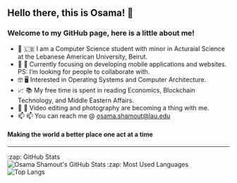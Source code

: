 ## Hello there, this is Osama! 👋 
### Welcome to my GitHub page, here is a little about me! 
- 🏫 🇱🇧 I am a Computer Science student with minor in Acturaial Science at the Lebanese American University, Beirut.  
- 📲 👯 Currently focusing on developing mobile applications and websites. PS: I’m looking for people to collaborate with.
- 🤓 🖥 Interested in Operating Systems and Computer Architecture.  
- 📈 📚 My free time is spent in reading Economics, Blockchain Technology, and Middle Eastern Affairs. 
- 📸 🎥 Video editing and photography are becoming a thing with me. 
- 📫 📫 You can reach me @ osama.shamout@lau.edu


#### Making the world a better place one act at a time 

--- 
  <summary>:zap: GitHub Stats</summary>
  <img align="left" alt="Osama Shamout's GitHub Stats" src="https://github-readme-stats.vercel.app/api?username=OsamaShamout&show_icons=true&theme=github_dark&hide_border=false&title_color=ffffff&icon_color=ffffff&bg_color=000051&text_color=ffffff&border_color=ffffff" />

<summary>:zap: Most Used Languages</summary

![Top Langs](https://github-readme-stats.vercel.app/api/top-langs/?username=OsamaShamout&theme=github_dark&title_color=ffffff&icon_color=ffffff&bg_color=000051&text_color=ffffff)

